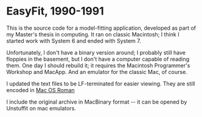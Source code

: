 
# EasyFit, 1990-1991

This is the source code for a model-fitting application, developed as part of my Master's thesis in computing.  It ran on classic Macintosh; I think I started work with System 6 and ended with System 7. 

Unfortunately, I don't have a binary version around; I probably still have floppies in the basement, but I don't have a computer capable of reading them.  One day I should rebuild it; it requires the Macintosh Programmer's Workshop and MacApp.  And an emulator for the classic Mac, of course.

I updated the text files to be LF-terminated for easier viewing.  They are still encoded in [Mac OS Roman](https://en.wikipedia.org/wiki/Mac_OS_Roman "Mac OS Roman - Wikipedia")

I include the original archive in MacBinary format -- it can be opened by Unstuffit on mac emulators.